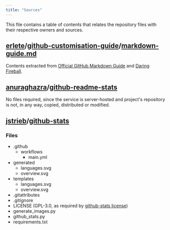```yaml
---
title: "Sources"
---
```


This file contains a table of contents that relates the repository files with their respective owners and sources.

## [erlete](https://github.com/erlete/)/[github-customisation-guide](https://github.com/erlete/github-customisation-guide/)/[markdown-guide.md](https://github.com/erlete/github-customisation-guide/blob/master/markdown_guide.md)

Contents extracted from [Official GitHub Markdown Guide](https://guides.github.com/features/mastering-markdown/) and [Daring Fireball](https://daringfireball.net/projects/markdown/syntax).

## [anuraghazra](https://github.com/anuraghazra/)/[github-readme-stats](https://github.com/anuraghazra/github-readme-stats/)

No files required, since the service is server-hosted and project's repository is not, in any way, copied, distributed or modified.

## [jstrieb](https://github.com/jstrieb/)/[github-stats](https://github.com/anuraghazra/github-readme-stats/)

### Files

* .github
  * workflows
    * main.yml
* generated
  * languages.svg
  * overview.svg
* templates
  * languages.svg
  * overview.svg
* .gitattributes
* .gitignore
* LICENSE (GPL-3.0, as required by [github-stats license](https://github.com/jstrieb/github-stats/blob/master/LICENSE/))
* generate_images.py
* github_stats.py
* requirements.txt
